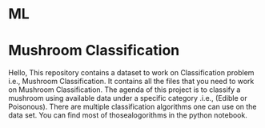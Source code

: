 # ML


Mushroom Classification
========================
Hello, This repository contains a dataset to work on Classification problem i.e., Mushroom Classification. It contains all the files that you need to work on Mushroom Classification. The agenda of this project is to classify a mushroom using available data under a specific category .i.e., (Edible or Poisonous). There are multiple classification algorithms one can use on the data set. You can find most of thosealogorithms in the python notebook.

